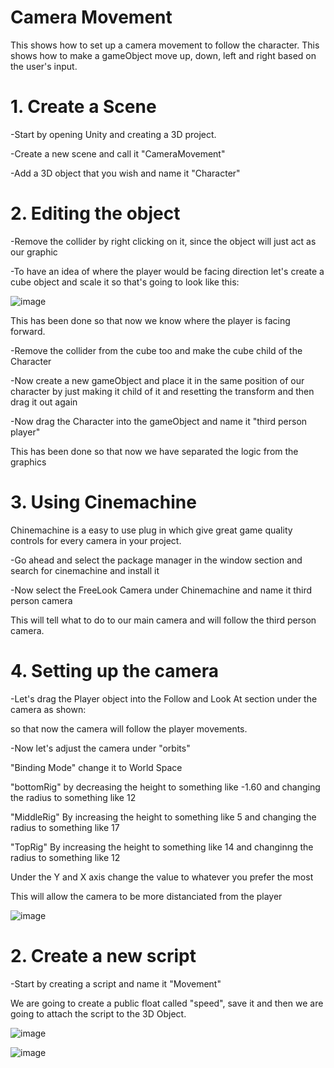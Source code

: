 # Camera Movement

This shows how to set up a camera movement to follow the character.
This shows how to make a gameObject move up, down, left and right based on the user's input.

# 1. Create a Scene

-Start by opening Unity and creating a 3D project.

-Create a new scene and call it "CameraMovement"

-Add a 3D object that you wish and name it "Character"

# 2. Editing the object

-Remove the collider by right clicking on it, since the object will just act as our graphic

-To have an idea of where the player would be facing direction let's create a cube object and scale it
so that's going to look like this:

![image](https://user-images.githubusercontent.com/91954726/136019590-9a9b10b8-7941-441a-becd-6dc62e3505d0.png)

This has been done so that now we know where the player is facing forward.

-Remove the collider from the cube too and make the cube child of the Character

-Now create a new gameObject and place it in the same position of our character by just making it child of it and resetting the transform and then drag it out again

-Now drag the Character into the gameObject and name it "third person player"

This has been done so that now we have separated the logic from the graphics

# 3. Using Cinemachine

Chinemachine is a easy to use plug in which give great game quality controls for every camera in your project.

-Go ahead and select the package manager in the window section and search for cinemachine and install it

-Now select the FreeLook Camera under Chinemachine and name it third person camera

This will tell what to do to our main camera and will follow the third person camera.

# 4. Setting up the camera

-Let's drag the Player object into the Follow and Look At section under the camera as shown:


so that now the camera will follow the player movements.

-Now let's adjust the camera under "orbits"

"Binding Mode" change it to World Space

"bottomRig" by decreasing the height to something like -1.60 and changing the radius to something like 12 

"MiddleRig" By increasing the height to something like 5 and changing the radius to something like 17

"TopRig" By increasing the height to something like 14 and changinng the radius to something like 12

Under the Y and X axis change the value to whatever you prefer the most 

This will allow the camera to be more distanciated from the player

![image](https://user-images.githubusercontent.com/91954726/140926946-5d388e46-de97-402b-ae35-a0a0249429d6.png)


# 2. Create a new script

-Start by creating a script and name it "Movement"

We are going to create a public float called "speed", save it and then we are going to attach the script to the 3D Object.

![image](https://user-images.githubusercontent.com/91954726/136017364-06b33349-3709-4591-8f64-9aaa2018da4a.png)

![image](https://user-images.githubusercontent.com/91954726/136018141-acccbe2f-e682-402f-8bbf-0f12d63f5eb1.png)



